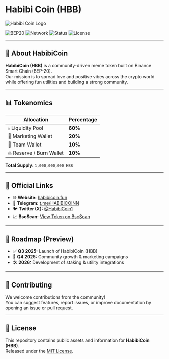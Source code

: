 # Habibi Coin (HBB)

![Habibi Coin Logo](blockchains/smartchain/assets/0x7b73c55d8799e4632Dc3E40D1fB8521B844CDcB0/logo.png)


![BEP20](https://img.shields.io/badge/Token-ERC20%20%2F%20BEP20-yellow) 
![Network](https://img.shields.io/badge/Network-Binance%20Smart%20Chain-green)
![Status](https://img.shields.io/badge/Status-Active-brightgreen)
![License](https://img.shields.io/badge/License-MIT-blue)

---

## 🌟 About HabibiCoin
**HabibiCoin (HBB)** is a community-driven meme token built on Binance Smart Chain (BEP-20).  
Our mission is to spread love and positive vibes across the crypto world while offering fun utilities and building a strong community.

---

## 📊 Tokenomics

| Allocation        | Percentage |
|------------------|-----------|
| 💧 Liquidity Pool | **60%** |
| 📢 Marketing Wallet | **20%** |
| 👥 Team Wallet | **10%** |
| 🔥 Reserve / Burn Wallet | **10%** |

**Total Supply:** `1,000,000,000 HBB`

---

## 🔗 Official Links

- 🌐 **Website:** [habibicoin.fun](https://habibicoin.fun)
- 💬 **Telegram:** [t.me/HABIBICOINN](https://t.me/HABIBICOINN)
- 🐦 **Twitter (X):** [@HabibiCoin1](https://twitter.com/HabibiCoin1)
- 📈 **BscScan:** [View Token on BscScan](https://bscscan.com/token/0x7b73c55d8799e4632Dc3E40D1fB8521B844CDcB0)

---

## 📅 Roadmap (Preview)

- ✅ **Q3 2025:** Launch of HabibiCoin (HBB)  
- 🚀 **Q4 2025:** Community growth & marketing campaigns  
- 🛠 **2026:** Development of staking & utility integrations  

---

## 🤝 Contributing
We welcome contributions from the community!  
You can suggest features, report issues, or improve documentation by opening an issue or pull request.

---

## 📜 License
This repository contains public assets and information for **HabibiCoin (HBB)**.  
Released under the [MIT License](LICENSE).
